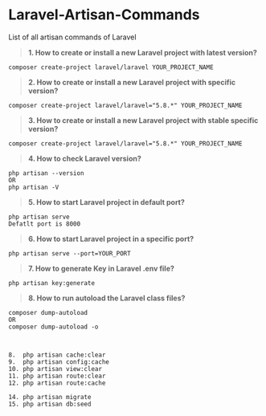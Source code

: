 # Laravel-Artisan-Commands
List of all artisan commands of Laravel

> **1. How to create or install a new Laravel project with latest version?**
```
composer create-project laravel/laravel YOUR_PROJECT_NAME 
```

> **2. How to create or install a new Laravel project with specific version?**
```
composer create-project laravel/laravel="5.8.*" YOUR_PROJECT_NAME 
```

> **3. How to create or install a new Laravel project with stable specific version?**
```
composer create-project laravel/laravel="5.8.*" YOUR_PROJECT_NAME 
```

> **4. How to check Laravel version?**
```
php artisan --version
OR
php artisan -V
```

> **5. How to start Laravel project in default port?**
```
php artisan serve
Defatlt port is 8000
```

> **6. How to start Laravel project in a specific port?**
```
php artisan serve --port=YOUR_PORT
```

> **7. How to generate Key in Laravel .env file?**
```
php artisan key:generate
```

> **8. How to run autoload the Laravel class files?**
```
composer dump-autoload
OR
composer dump-autoload -o
```

```


8.  php artisan cache:clear
9.  php artisan config:cache
10. php artisan view:clear
11. php artisan route:clear
12. php artisan route:cache

14. php artisan migrate
15. php artisan db:seed
```
